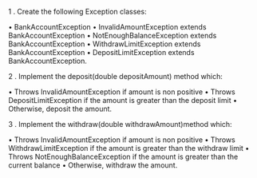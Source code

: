 1 . Create the following Exception classes:

• BankAccountException • InvalidAmountException extends BankAccountException • NotEnoughBalanceException extends BankAccountException • WithdrawLimitException extends BankAccountException • DepositLimitException extends BankAccountException.

2 . Implement the deposit(double depositAmount) method which:

• Throws InvalidAmountException if amount is non positive • Throws DepositLimitException if the amount is greater than the deposit limit • Otherwise, deposit the amount.

3 . Implement the withdraw(double withdrawAmount)method which:

• Throws InvalidAmountException if amount is non positive • Throws WithdrawLimitException if the amount is greater than the withdraw limit • Throws NotEnoughBalanceException if the amount is greater than the current balance • Otherwise, withdraw the amount.
